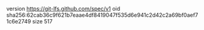 version https://git-lfs.github.com/spec/v1
oid sha256:62cab36c9f621b7eaae4df8419047f535d6e941c2d42c2a69bf0aef71c6e2749
size 517
